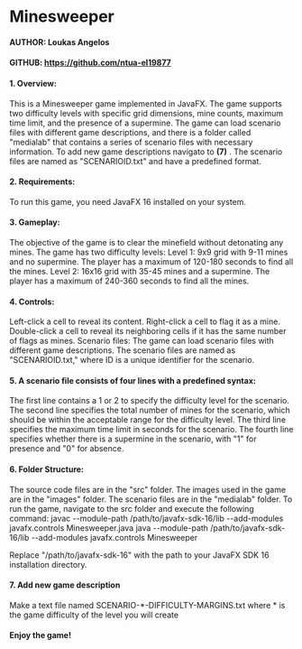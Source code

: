 # Minesweeper


#### AUTHOR:    Loukas Angelos
#### GITHUB:     https://github.com/ntua-el19877


#### 1. Overview:
This is a Minesweeper game implemented in JavaFX. The game supports two difficulty levels with specific grid dimensions, mine counts, maximum time limit, and the presence of a supermine. The game can load scenario files with different game descriptions, and there is a folder called "medialab" that contains a series of scenario files with necessary information. To add new game descriptions navigato to **(7)** . The scenario files are named as "SCENARIOID.txt" and have a predefined format.

#### 2. Requirements:
To run this game, you need JavaFX 16 installed on your system.

#### 3. Gameplay:
The objective of the game is to clear the minefield without detonating any mines. The game has two difficulty levels:
Level 1: 9x9 grid with 9-11 mines and no supermine. The player has a maximum of 120-180 seconds to find all the mines.
Level 2: 16x16 grid with 35-45 mines and a supermine. The player has a maximum of 240-360 seconds to find all the mines.

#### 4. Controls:

Left-click a cell to reveal its content.
Right-click a cell to flag it as a mine.
Double-click a cell to reveal its neighboring cells if it has the same number of flags as mines.
Scenario files:
The game can load scenario files with different game descriptions. The scenario files are named as "SCENARIOID.txt," where ID is a unique identifier for the scenario. 

#### 5. A scenario file consists of four lines with a predefined syntax:

The first line contains a 1 or 2 to specify the difficulty level for the scenario.
The second line specifies the total number of mines for the scenario, which should be within the acceptable range for the difficulty level.
The third line specifies the maximum time limit in seconds for the scenario.
The fourth line specifies whether there is a supermine in the scenario, with "1" for presence and "0" for absence.

#### 6. Folder Structure:

The source code files are in the "src" folder.
The images used in the game are in the "images" folder.
The scenario files are in the "medialab" folder.
To run the game, navigate to the src folder and execute the following command:
javac --module-path /path/to/javafx-sdk-16/lib --add-modules javafx.controls Minesweeper.java
java --module-path /path/to/javafx-sdk-16/lib --add-modules javafx.controls Minesweeper

Replace "/path/to/javafx-sdk-16" with the path to your JavaFX SDK 16 installation directory.

#### 7. Add new game description 
Make a text file named SCENARIO-*-DIFFICULTY-MARGINS.txt where * is the game difficulty of the level you will create

#### Enjoy the game!

